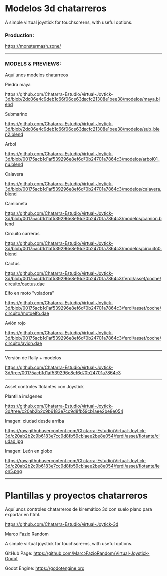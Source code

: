 # Modelos 3d chatarreros

A simple virtual joystick for touchscreens, with useful options.

### Production:

https://monstermash.zone/

----------------------------------------------------------------------------------------------

### MODELS & PREVIEWS:

Aquí unos modelos chatarreos

Piedra maya

https://github.com/Chatarra-Estudio/Virtual-Joytick-3d/blob/2dc06e4c9deb1c66f06ce63decfc21308e1bee38/modelos/maya.blend

Submarino 

https://github.com/Chatarra-Estudio/Virtual-Joytick-3d/blob/2dc06e4c9deb1c66f06ce63decfc21308e1bee38/modelos/sub_blen2.blend

Arbol 

https://github.com/Chatarra-Estudio/Virtual-Joytick-3d/blob/00175acb1d1af539296e8ef6d70b24701a7864c3/modelos/arbol01_nu.blend

Calavera

https://github.com/Chatarra-Estudio/Virtual-Joytick-3d/blob/00175acb1d1af539296e8ef6d70b24701a7864c3/modelos/calavera.blend

Camioneta

https://github.com/Chatarra-Estudio/Virtual-Joytick-3d/blob/00175acb1d1af539296e8ef6d70b24701a7864c3/modelos/camion.blend

Circuito carreras

https://github.com/Chatarra-Estudio/Virtual-Joytick-3d/blob/00175acb1d1af539296e8ef6d70b24701a7864c3/modelos/circuito0.blend


Cactus

https://github.com/Chatarra-Estudio/Virtual-Joytick-3d/blob/00175acb1d1af539296e8ef6d70b24701a7864c3/ferdi/asset/coche/circuito/cactus.dae

Elfo en moto "voladora"

https://github.com/Chatarra-Estudio/Virtual-Joytick-3d/blob/00175acb1d1af539296e8ef6d70b24701a7864c3/ferdi/asset/coche/circuito/motoelfo.dae

Avión rojo

https://github.com/Chatarra-Estudio/Virtual-Joytick-3d/blob/00175acb1d1af539296e8ef6d70b24701a7864c3/ferdi/asset/coche/circuito/avion.dae

----------------------------------------------------------------------------------------------

Versión de Rally + modelos

https://github.com/Chatarra-Estudio/Virtual-Joytick-3d/tree/00175acb1d1af539296e8ef6d70b24701a7864c3

----------------------------------------------------------------------------------------------

Asset controles flotantes con Joystick

Plantilla imágenes

https://github.com/Chatarra-Estudio/Virtual-Joytick-3d/tree/c20ab2b2c9b6183e7cc9d8fb59cb1aee2be8e054


Imagen: ciudad desde arriba

https://raw.githubusercontent.com/Chatarra-Estudio/Virtual-Joytick-3d/c20ab2b2c9b6183e7cc9d8fb59cb1aee2be8e054/ferdi/asset/flotante/ciudad.jpg

Imagen: León en globo

https://raw.githubusercontent.com/Chatarra-Estudio/Virtual-Joytick-3d/c20ab2b2c9b6183e7cc9d8fb59cb1aee2be8e054/ferdi/asset/flotante/leon5.png

---------------------------------------------------------------------------------------------

# Plantillas y proyectos chatarreros

Aquí unos controles chatarreros de kinemático 3d con suelo plano para exportar en html.

https://github.com/Chatarra-Estudio/Virtual-Joytick-3d

Marco Fazio Random 

A simple virtual joystick for touchscreens, with useful options.

GitHub Page: https://github.com/MarcoFazioRandom/Virtual-Joystick-Godot

Godot Engine: https://godotengine.org
